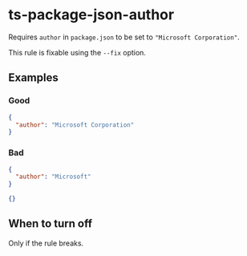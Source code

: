 # ts-package-json-author

Requires `author` in `package.json` to be set to `"Microsoft Corporation"`.

This rule is fixable using the `--fix` option.

## Examples

### Good

```json
{
  "author": "Microsoft Corporation"
}
```

### Bad

```json
{
  "author": "Microsoft"
}
```

```json
{}
```

## When to turn off

Only if the rule breaks.

